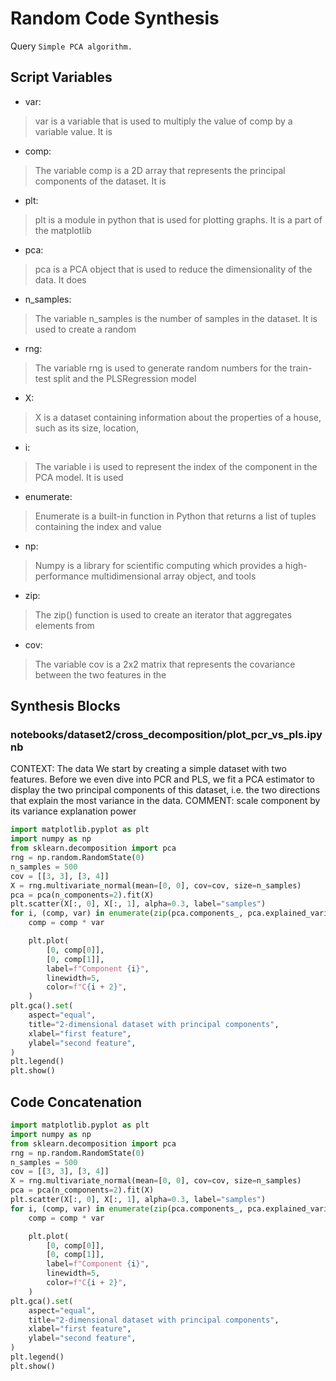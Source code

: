 # Random Code Synthesis
Query `Simple PCA algorithm.`
## Script Variables
- var:<br>
>var is a variable that is used to multiply the value of comp by a variable value. It is
- comp:<br>
>The variable comp is a 2D array that represents the principal components of the dataset. It is
- plt:<br>
>plt is a module in python that is used for plotting graphs. It is a part of the matplotlib
- pca:<br>
>pca is a PCA object that is used to reduce the dimensionality of the data. It does
- n_samples:<br>
>The variable n_samples is the number of samples in the dataset. It is used to create a random
- rng:<br>
>The variable rng is used to generate random numbers for the train-test split and the PLSRegression model
- X:<br>
>X is a dataset containing information about the properties of a house, such as its size, location,
- i:<br>
>The variable i is used to represent the index of the component in the PCA model. It is used
- enumerate:<br>
>Enumerate is a built-in function in Python that returns a list of tuples containing the index and value
- np:<br>
>Numpy is a library for scientific computing which provides a high-performance multidimensional array object, and tools
- zip:<br>
>The zip() function is used to create an iterator that aggregates elements from
- cov:<br>
>The variable cov is a 2x2 matrix that represents the covariance between the two features in the
## Synthesis Blocks
### notebooks/dataset2/cross_decomposition/plot_pcr_vs_pls.ipynb
CONTEXT:  The data  We start by creating a simple dataset with two features. Before we even dive into PCR and PLS, we fit a PCA estimator to display
the two principal components of this dataset, i.e. the two directions that explain the most variance in the data.   COMMENT: scale component by its
variance explanation power
```python
import matplotlib.pyplot as plt
import numpy as np
from sklearn.decomposition import pca
rng = np.random.RandomState(0)
n_samples = 500
cov = [[3, 3], [3, 4]]
X = rng.multivariate_normal(mean=[0, 0], cov=cov, size=n_samples)
pca = pca(n_components=2).fit(X)
plt.scatter(X[:, 0], X[:, 1], alpha=0.3, label="samples")
for i, (comp, var) in enumerate(zip(pca.components_, pca.explained_variance_)):
    comp = comp * var

    plt.plot(
        [0, comp[0]],
        [0, comp[1]],
        label=f"Component {i}",
        linewidth=5,
        color=f"C{i + 2}",
    )
plt.gca().set(
    aspect="equal",
    title="2-dimensional dataset with principal components",
    xlabel="first feature",
    ylabel="second feature",
)
plt.legend()
plt.show()
```

## Code Concatenation
```python
import matplotlib.pyplot as plt
import numpy as np
from sklearn.decomposition import pca
rng = np.random.RandomState(0)
n_samples = 500
cov = [[3, 3], [3, 4]]
X = rng.multivariate_normal(mean=[0, 0], cov=cov, size=n_samples)
pca = pca(n_components=2).fit(X)
plt.scatter(X[:, 0], X[:, 1], alpha=0.3, label="samples")
for i, (comp, var) in enumerate(zip(pca.components_, pca.explained_variance_)):
    comp = comp * var

    plt.plot(
        [0, comp[0]],
        [0, comp[1]],
        label=f"Component {i}",
        linewidth=5,
        color=f"C{i + 2}",
    )
plt.gca().set(
    aspect="equal",
    title="2-dimensional dataset with principal components",
    xlabel="first feature",
    ylabel="second feature",
)
plt.legend()
plt.show()
```
